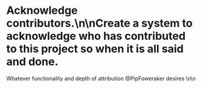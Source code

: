 # Acknowledge contributors.\n\nCreate a system to acknowledge who has contributed to this project so when it is all said and done. 

Whatever functionality and depth of attribution 
@PipFoweraker  desires 
\n\n<!-- GitHub Issue #215 -->